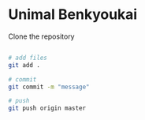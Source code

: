 # Unimal Benkyoukai

Clone the repository

```bash

# add files
git add .

# commit
git commit -m "message"

# push
git push origin master
```
